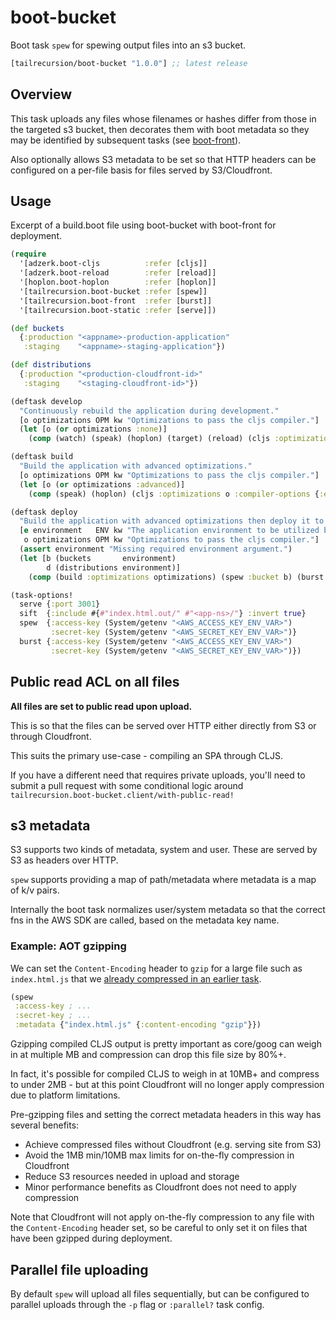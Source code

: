 # boot-bucket

Boot task `spew` for spewing output files into an s3 bucket.

[](dependency)
```clojure
[tailrecursion/boot-bucket "1.0.0"] ;; latest release
```
[](/dependency)

## Overview

This task uploads any files whose filenames or hashes differ from those in the
targeted s3 bucket, then decorates them with boot metadata so they may be
identified by subsequent tasks (see [boot-front](https://github.com/tailrecursion/boot-front)).

Also optionally allows S3 metadata to be set so that HTTP headers can be
configured on a per-file basis for files served by S3/Cloudfront.

## Usage

Excerpt of a build.boot file using boot-bucket with boot-front for deployment.

```clojure
(require
  '[adzerk.boot-cljs          :refer [cljs]]
  '[adzerk.boot-reload        :refer [reload]]
  '[hoplon.boot-hoplon        :refer [hoplon]]
  '[tailrecursion.boot-bucket :refer [spew]]
  '[tailrecursion.boot-front  :refer [burst]]
  '[tailrecursion.boot-static :refer [serve]])

(def buckets
  {:production "<appname>-production-application"
   :staging    "<appname>-staging-application"})

(def distributions
  {:production "<production-cloudfront-id>"
   :staging    "<staging-cloudfront-id>"})

(deftask develop
  "Continuously rebuild the application during development."
  [o optimizations OPM kw "Optimizations to pass the cljs compiler."]
  (let [o (or optimizations :none)]
    (comp (watch) (speak) (hoplon) (target) (reload) (cljs :optimizations o) (serve))))

(deftask build
  "Build the application with advanced optimizations."
  [o optimizations OPM kw "Optimizations to pass the cljs compiler."]
  (let [o (or optimizations :advanced)]
    (comp (speak) (hoplon) (cljs :optimizations o :compiler-options {:elide-asserts true}) (sift))))

(deftask deploy
  "Build the application with advanced optimizations then deploy it to s3."
  [e environment   ENV kw "The application environment to be utilized by the service."
   o optimizations OPM kw "Optimizations to pass the cljs compiler."]
  (assert environment "Missing required environment argument.")
  (let [b (buckets       environment)
        d (distributions environment)]
    (comp (build :optimizations optimizations) (spew :bucket b) (burst :distribution d))))

(task-options!
  serve {:port 3001}
  sift  {:include #{#"index.html.out/" #"<app-ns>/"} :invert true}
  spew  {:access-key (System/getenv "<AWS_ACCESS_KEY_ENV_VAR>")
         :secret-key (System/getenv "<AWS_SECRET_KEY_ENV_VAR>")}
  burst {:access-key (System/getenv "<AWS_ACCESS_KEY_ENV_VAR>")
         :secret-key (System/getenv "<AWS_SECRET_KEY_ENV_VAR>")})
```

## Public read ACL on all files

**All files are set to public read upon upload.**

This is so that the files can be served over HTTP either directly from S3 or
through Cloudfront.

This suits the primary use-case - compiling an SPA through CLJS.

If you have a different need that requires private uploads, you'll need to
submit a pull request with some conditional logic around
`tailrecursion.boot-bucket.client/with-public-read!`

## s3 metadata

S3 supports two kinds of metadata, system and user. These are served by S3 as
headers over HTTP.

`spew` supports providing a map of path/metadata where metadata is a map of k/v
pairs.

Internally the boot task normalizes user/system metadata so that the correct fns
in the AWS SDK are called, based on the metadata key name.

### Example: AOT gzipping

We can set the `Content-Encoding` header to `gzip` for a large file such as
`index.html.js` that we [already compressed in an earlier task](https://github.com/martinklepsch/boot-gzip).

```clojure
(spew
 :access-key ; ...
 :secret-key ; ...
 :metadata {"index.html.js" {:content-encoding "gzip"}})
```

Gzipping compiled CLJS output is pretty important as core/goog can weigh in at
multiple MB and compression can drop this file size by 80%+.

In fact, it's possible for compiled CLJS to weigh in at 10MB+ and compress to
under 2MB - but at this point Cloudfront will no longer apply compression due to
platform limitations.

Pre-gzipping files and setting the correct metadata headers in this way has
several benefits:

- Achieve compressed files without Cloudfront (e.g. serving site from S3)
- Avoid the 1MB min/10MB max limits for on-the-fly compression in Cloudfront
- Reduce S3 resources needed in upload and storage
- Minor performance benefits as Cloudfront does not need to apply compression

Note that Cloudfront will not apply on-the-fly compression to any file with the
`Content-Encoding` header set, so be careful to only set it on files that have
been gzipped during deployment.

## Parallel file uploading

By default `spew` will upload all files sequentially, but can be configured to
parallel uploads through the `-p` flag or `:parallel?` task config.
